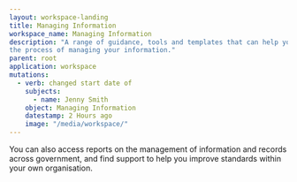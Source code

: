 ```yaml
---
layout: workspace-landing
title: Managing Information
workspace_name: Managing Information
description: "A range of guidance, tools and templates that can help you through
the process of managing your information."
parent: root
application: workspace
mutations:
  - verb: changed start date of
    subjects:
      - name: Jenny Smith
    object: Managing Information
    datestamp: 2 Hours ago
    image: "/media/workspace/"
---
```


You can also access reports on the management of information and records across
government, and find support to help you improve standards within your own
organisation.
